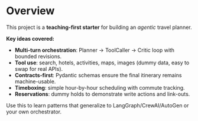 # Overview

This project is a **teaching-first starter** for building an *agentic* travel planner.

**Key ideas covered:**
- **Multi-turn orchestration**: Planner → ToolCaller → Critic loop with bounded revisions.
- **Tool use**: search, hotels, activities, maps, images (dummy data, easy to swap for real APIs).
- **Contracts-first**: Pydantic schemas ensure the final itinerary remains machine-usable.
- **Timeboxing**: simple hour-by-hour scheduling with commute tracking.
- **Reservations**: dummy holds to demonstrate write actions and link-outs.

Use this to learn patterns that generalize to LangGraph/CrewAI/AutoGen or your own orchestrator.
